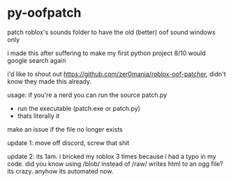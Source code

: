 # py-oofpatch
patch roblox's sounds folder to have the old (better) oof sound
windows only

i made this after suffering to make my first python project
8/10 would google search again

i'd like to shout out https://github.com/zer0mania/roblox-oof-patcher, didn't know they made this already.

usage:
if you're a nerd you can run the source patch.py
- run the executable (patch.exe or patch.py)
- thats literally it

make an issue if the file no longer exists 

update 1:
move off discord, screw that shit

update 2: 
its 1am. i bricked my roblox 3 times because i had a typo in my code. did you know using /blob/ instead of /raw/ writes html to an ogg file? its crazy. anyhow its automated now. 

